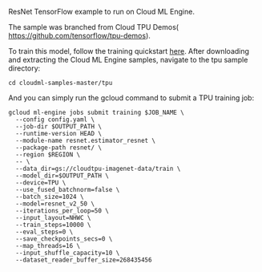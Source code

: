 ResNet TensorFlow example to run on Cloud ML Engine.

The sample was branched from Cloud TPU Demos(
https://github.com/tensorflow/tpu-demos).

To train this model, follow the training quickstart [here](https://cloud.google.com/ml/docs/quickstarts/training).
After downloading and extracting the Cloud ML Engine samples, navigate to
the tpu sample directory:

```
cd cloudml-samples-master/tpu
```

And you can simply run the gcloud command to submit a TPU training job:

```
gcloud ml-engine jobs submit training $JOB_NAME \
  --config config.yaml \
  --job-dir $OUTPUT_PATH \
  --runtime-version HEAD \
  --module-name resnet.estimator_resnet \
  --package-path resnet/ \
  --region $REGION \
  -- \
  --data_dir=gs://cloudtpu-imagenet-data/train \
  --model_dir=$OUTPUT_PATH \
  --device=TPU \
  --use_fused_batchnorm=false \
  --batch_size=1024 \
  --model=resnet_v2_50 \
  --iterations_per_loop=50 \
  --input_layout=NHWC \
  --train_steps=10000 \
  --eval_steps=0 \
  --save_checkpoints_secs=0 \
  --map_threads=16 \
  --input_shuffle_capacity=10 \
  --dataset_reader_buffer_size=268435456
```
